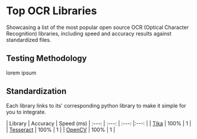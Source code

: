 # Top OCR Libraries

Showcasing a list of the most popular open source OCR (Optical Character Recognition) libraries, including speed and accuracy results against standardized files. 

## Testing Methodology
lorem ipsum

## Standardization
Each library links to its' corresponding python library to make it simple for you to integrate. 

| Library  | Accuracy | Speed (ms)
| :---: | :---: | :---: |:---: |
| [Tika](https://github.com/chrismattmann/tika-python) | 100% | 1 |
| [Tesseract](https://github.com/madmaze/pytesseract) | 100% | 1 |
| [OpenCV](https://github.com/opencv/opencv-python) | 100% | 1 |
